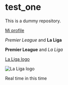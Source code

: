 # test_one
This is a dummy repository.

[Mi profile](https://faculty.itam.mx/facultad/145145-luis-antonio-moncayo-martinez)



*Premier League* and **La Liga**


**Premier League** and *La Liga*


[La Liga logo](https://assets.laliga.com/assets/logos/laliga-v/laliga-v-300x300.jpg)


![La Liga logo](https://assets.laliga.com/assets/logos/laliga-v/laliga-v-300x300.jpg)

Real time in this time
